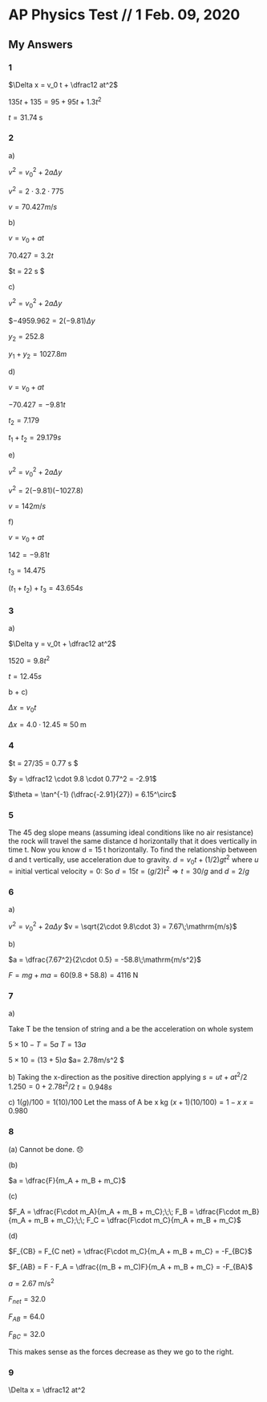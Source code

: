 # AP Physics Test // 1 Feb. 09, 2020

## My Answers

### 1

$\Delta x = v_0 t + \dfrac12 at^2$

$135t + 135 = 95 + 95t + 1.3t^2$

$t = 31.74\;\mathrm{s}$

### 2

a) 

$v^2 = v_0^2 + 2a\Delta y$

$v^2 = 2\cdot 3.2\cdot 775$

$v = 70.427 m/s$

 b) 

$v = v_0 + at$

$70.427 = 3.2t$

$t = 22 s $

c) 

$v^2 = v_0^2 + 2a\Delta y$

$$-4959.962 = 2(-9.81)\Delta y$

$y_2 = 252.8$

$y_1 + y_2 = 1027.8 m$

d) 

$v = v_0 + at$

$-70.427 = -9.81t$

$t_2 = 7.179$

$t_1 + t_2 = 29.179 s$

e) 

$v^2 = v_0^2 + 2a\Delta y$

$v^2 = 2(-9.81)(-1027.8)$

$v = 142 m/s$

f) 

$v = v_0 + at$

$142 = -9.81t$

$t_3 = 14.475$

$(t_1 + t_2) + t_3 = 43.654 s$

### 3

a) 

$\Delta y = v_0t + \dfrac12 at^2$

$1520 = 9.8t^2$

$t = 12.45 s$

b + c)

$\Delta x = v_0 t$

$\Delta x = 4.0\cdot 12.45 \approx 50\;\mathrm{m}$

### 4

$t = 27/35 = 0.77 s $

$y = \dfrac12 \cdot 9.8 \cdot 0.77^2 = -2.91$

$\theta = \tan^{-1} (\dfrac{-2.91}{27}) = 6.15^\circ$

### 5

The 45 deg slope means (assuming ideal conditions like no air resistance) the rock will travel the same distance d horizontally that it does vertically in time t. Now you know d = 15 t horizontally. To find the relationship between d and t vertically, use acceleration due to gravity.
$d = v_0 t + (1/2)gt^2$ where $u = \textsf{initial vertical velocity} = 0$:
So $d = 15 t = (g/2) t^2 \Longrightarrow t = 30/g\textsf{  and  }d = 2/g$

### 6

a) 

$v^2 = v_0^2 + 2a\Delta y$
$v = \sqrt{2\cdot 9.8\cdot 3} = 7.67\;\mathrm{m/s}$

b)

$a = \dfrac{7.67^2}{2\cdot 0.5} = -58.8\;\mathrm{m/s^2}$

$F = mg + ma = 60(9.8+58.8) = 4116\;\mathrm{N}$

### 7

a)

Take T be the tension of string and a be the acceleration on whole system

$5 \times 10 - T = 5a$
$T = 13a$

$5 \times 10 = (13 + 5) a$
$a= 2.78m/s^2 $

b) Taking the x-direction as the positive direction
applying $s=ut+at^2/2$
$1.250=0+2.78t^2/2$
$t = 0.948 s$

c) $1(g)/100 = 1(10)/100$
Let the mass of A be x kg
$(x + 1) ( 10/100) = 1-x$
$x=0.980$

### 8

(a) Cannot be done. :disappointed:

(b)

$a = \dfrac{F}{m_A + m_B + m_C}$

(c)

$F_A = \dfrac{F\cdot m_A}{m_A + m_B + m_C};\;\; F_B = \dfrac{F\cdot m_B}{m_A + m_B + m_C};\;\; F_C = \dfrac{F\cdot m_C}{m_A + m_B + m_C}$

(d)

$F_{CB} = F_{C net} = \dfrac{F\cdot m_C}{m_A + m_B + m_C} = -F_{BC}$

$F_{AB} = F - F_A = \dfrac{(m_B + m_C)F}{m_A + m_B + m_C} = -F_{BA}$

$a = 2.67\;\mathrm{m/s^2}$

$F_{net} = 32.0$

$F_{AB} = 64.0$

$F_{BC} = 32.0$

This makes sense as the forces decrease as they we go to the right. 

### 9

\Delta x = \dfrac12 at^2



